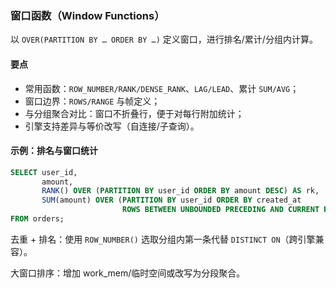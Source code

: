 ### 窗口函数（Window Functions）

以 `OVER(PARTITION BY … ORDER BY …)` 定义窗口，进行排名/累计/分组内计算。

#### 要点
- 常用函数：`ROW_NUMBER/RANK/DENSE_RANK`、`LAG/LEAD`、累计 `SUM/AVG`；
- 窗口边界：`ROWS/RANGE` 与帧定义；
- 与分组聚合对比：窗口不折叠行，便于对每行附加统计；
- 引擎支持差异与等价改写（自连接/子查询）。

#### 示例：排名与窗口统计

```sql
SELECT user_id,
       amount,
       RANK() OVER (PARTITION BY user_id ORDER BY amount DESC) AS rk,
       SUM(amount) OVER (PARTITION BY user_id ORDER BY created_at
                         ROWS BETWEEN UNBOUNDED PRECEDING AND CURRENT ROW) AS running_sum
FROM orders;
```

去重 + 排名：使用 `ROW_NUMBER()` 选取分组内第一条代替 `DISTINCT ON`（跨引擎兼容）。

大窗口排序：增加 work_mem/临时空间或改写为分段聚合。
